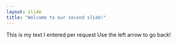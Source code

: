 ```yaml
---
layout: slide
title: "Welcome to our second slide!"
---
```

This is my text I entered per request
Use the left arrow to go back!
